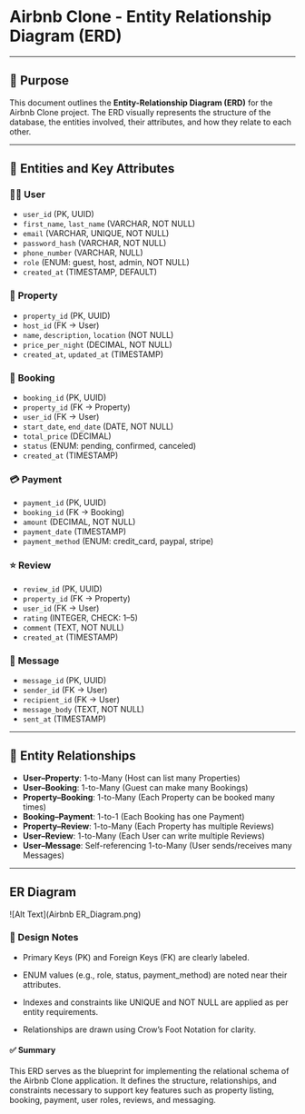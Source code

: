 #  Airbnb Clone - Entity Relationship Diagram (ERD)

---

## 🎯 Purpose

This document outlines the **Entity-Relationship Diagram (ERD)** for the Airbnb Clone project. The ERD visually represents the structure of the database, the entities involved, their attributes, and how they relate to each other.

---

## 🧩 Entities and Key Attributes

### 🧑‍💼 **User**
- `user_id` (PK, UUID)
- `first_name`, `last_name` (VARCHAR, NOT NULL)
- `email` (VARCHAR, UNIQUE, NOT NULL)
- `password_hash` (VARCHAR, NOT NULL)
- `phone_number` (VARCHAR, NULL)
- `role` (ENUM: guest, host, admin, NOT NULL)
- `created_at` (TIMESTAMP, DEFAULT)

### 🏡 **Property**
- `property_id` (PK, UUID)
- `host_id` (FK → User)
- `name`, `description`, `location` (NOT NULL)
- `price_per_night` (DECIMAL, NOT NULL)
- `created_at`, `updated_at` (TIMESTAMP)

### 📆 **Booking**
- `booking_id` (PK, UUID)
- `property_id` (FK → Property)
- `user_id` (FK → User)
- `start_date`, `end_date` (DATE, NOT NULL)
- `total_price` (DECIMAL)
- `status` (ENUM: pending, confirmed, canceled)
- `created_at` (TIMESTAMP)

### 💳 **Payment**
- `payment_id` (PK, UUID)
- `booking_id` (FK → Booking)
- `amount` (DECIMAL, NOT NULL)
- `payment_date` (TIMESTAMP)
- `payment_method` (ENUM: credit_card, paypal, stripe)

### ⭐ **Review**
- `review_id` (PK, UUID)
- `property_id` (FK → Property)
- `user_id` (FK → User)
- `rating` (INTEGER, CHECK: 1–5)
- `comment` (TEXT, NOT NULL)
- `created_at` (TIMESTAMP)

### 💬 **Message**
- `message_id` (PK, UUID)
- `sender_id` (FK → User)
- `recipient_id` (FK → User)
- `message_body` (TEXT, NOT NULL)
- `sent_at` (TIMESTAMP)

---

## 🔗 Entity Relationships

- **User–Property**: 1-to-Many (Host can list many Properties)
- **User–Booking**: 1-to-Many (Guest can make many Bookings)
- **Property–Booking**: 1-to-Many (Each Property can be booked many times)
- **Booking–Payment**: 1-to-1 (Each Booking has one Payment)
- **Property–Review**: 1-to-Many (Each Property has multiple Reviews)
- **User–Review**: 1-to-Many (Each User can write multiple Reviews)
- **User–Message**: Self-referencing 1-to-Many (User sends/receives many Messages)

---

##  ER Diagram 


![Alt Text](Airbnb ER_Diagram.png)


### 📌 Design Notes
- Primary Keys (PK) and Foreign Keys (FK) are clearly labeled.

- ENUM values (e.g., role, status, payment_method) are noted near their attributes.

- Indexes and constraints like UNIQUE and NOT NULL are applied as per entity requirements.

- Relationships are drawn using Crow’s Foot Notation for clarity.

#### ✅ Summary
This ERD serves as the blueprint for implementing the relational schema of the Airbnb Clone application. It defines the structure, relationships, and constraints necessary to support key features such as property listing, booking, payment, user roles, reviews, and messaging.